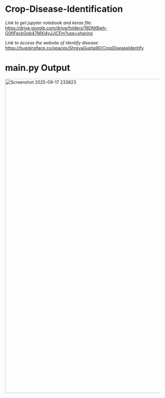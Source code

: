 # Crop-Disease-Identification

*Link to get jupyter notebook and keras file:*
https://drive.google.com/drive/folders/19DNtBwh-G0flFeckGob47MXi4yJJjCFm?usp=sharing

*Link to access the website of identify disease:*
https://huggingface.co/spaces/ShreyaGupta90/CropDiseaseIdentify

# main.py Output
<img width="1920" height="1020" alt="Screenshot 2025-09-17 233823" src="https://github.com/user-attachments/assets/9ea3f452-f9e7-42e1-8823-01fbc490f95b" alt="main.py" width="50%"/>
